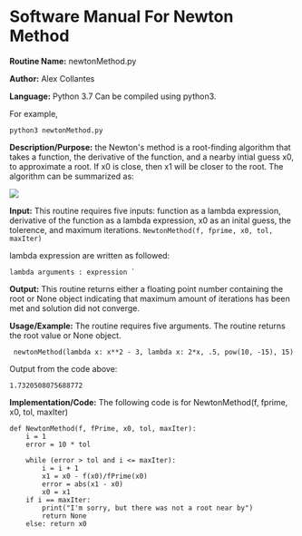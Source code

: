 # Software Manual For Newton Method

**Routine Name:** newtonMethod.py
 
**Author:** Alex Collantes
 
**Language:** Python 3.7 Can be compiled using python3.

For example,

`python3 newtonMethod.py`

**Description/Purpose:** the Newton's method is a root-finding algorithm that takes a function, the derivative of the function, and a nearby intial guess x0, to approximate a root. If x0 is close, 
then x1 will be closer to the root. The algorithm can be summarized as:

![](https://wikimedia.org/api/rest_v1/media/math/render/svg/710c11b9ec4568d1cfff49b7c7d41e0a7829a736)

**Input:** This routine requires five inputs: function as a lambda expression, derivative of the function as a lambda expression, x0 as an inital guess, the tolerence, and maximum iterations.
`NewtonMethod(f, fprime, x0, tol, maxIter)`

lambda expression are written as followed: 
```python3
lambda arguments : expression `
```

**Output:** This routine returns either a floating point number containing the root or None object indicating that maximum amount of iterations has been met and solution did not converge.

**Usage/Example:** The routine requires five arguments. The routine returns the root value or None object.

```python3
 newtonMethod(lambda x: x**2 - 3, lambda x: 2*x, .5, pow(10, -15), 15)
 ```
Output from the code above:

`1.7320508075688772`

**Implementation/Code:** The following code is for NewtonMethod(f, fprime, x0, tol, maxIter)

```python3
def NewtonMethod(f, fPrime, x0, tol, maxIter):
    i = 1
    error = 10 * tol
    
    while (error > tol and i <= maxIter):
        i = i + 1
        x1 = x0 - f(x0)/fPrime(x0)
        error = abs(x1 - x0)
        x0 = x1
    if i == maxIter:
        print("I'm sorry, but there was not a root near by")
        return None
    else: return x0
```
